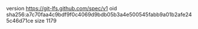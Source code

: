 version https://git-lfs.github.com/spec/v1
oid sha256:a7c70faa4c9bdf9f0c4069d9bdb05b3a4e500545fabb9a01b2afe245c46d71ce
size 1179
